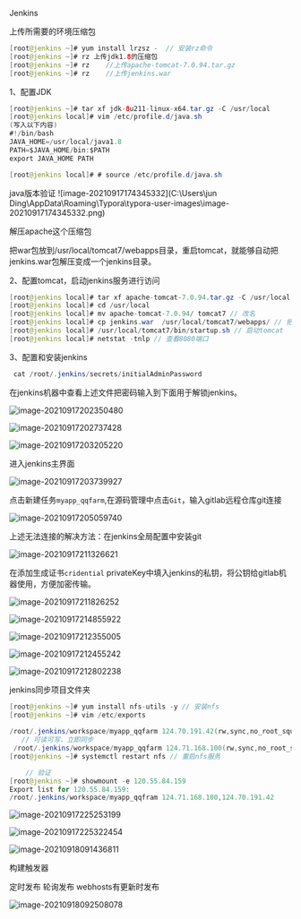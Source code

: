 Jenkins



上传所需要的环境压缩包

```java
[root@jenkins ~]# yum install lrzsz -  // 安装rz命令
[root@jenkins ~]# rz 上传jdk1.8的压缩包
[root@jenkins ~]# rz    //上传apache-tomcat-7.0.94.tar.gz
[root@jenkins ~]# rz    //上传jenkins.war

```
1、配置JDK

```java
[root@jenkins ~]# tar xf jdk-8u211-linux-x64.tar.gz -C /usr/local
[root@jenkins local]# vim /etc/profile.d/java.sh
(写入以下内容)
#!/bin/bash
JAVA_HOME=/usr/local/java1.8
PATH=$JAVA_HOME/bin:$PATH
export JAVA_HOME PATH

[root@jenkins local]# # source /etc/profile.d/java.sh

```
java版本验证
![image-20210917174345332](C:\Users\jun Ding\AppData\Roaming\Typora\typora-user-images\image-20210917174345332.png)

解压apache这个压缩包 

把war包放到/usr/local/tomcat7/webapps目录，重启tomcat，就能够自动把jenkins.war包解压变成一个jenkins目录。



2、配置tomcat，启动jenkins服务进行访问

```java
[root@jenkins local]# tar xf apache-tomcat-7.0.94.tar.gz -C /usr/local // 解压tomcat压缩包
[root@jenkins local]# cd /usr/local
[root@jenkins local]# mv apache-tomcat-7.0.94/ tomcat7 // 改名
[root@jenkins local]# cp jenkins.war  /usr/local/tomcat7/webapps/ // 把jenkins.war放在webapps目录下
[root@jenkins local]# /usr/local/tomcat7/bin/startup.sh // 启动tomcat
[root@jenkins local]# netstat -tnlp // 查看8080端口
```



3、配置和安装jenkins

```java
 cat /root/.jenkins/secrets/initialAdminPassword

```

在jenkins机器中查看上述文件把密码输入到下面用于解锁jenkins。

![image-20210917202350480](Jenkins/image-20210917202350480.png)

![image-20210917202737428](Jenkins/image-20210917202737428.png)

![image-20210917203205220](Jenkins/image-20210917203205220.png)



进入jenkins主界面

![image-20210917203739927](Jenkins/image-20210917203739927.png)



点击新建任务`myapp_qqfarm`,在源码管理中点击`Git`，输入gitlab远程仓库git连接


![image-20210917205059740](Jenkins/image-20210917205059740.png)

上述无法连接的解决方法：在jenkins全局配置中安装git

![image-20210917211326621](Jenkins/image-20210917211326621.png)

在添加生成证书`cridential` privateKey中填入jenkins的私钥，将公钥给gitlab机器使用，方便加密传输。


![image-20210917211826252](Jenkins/image-20210917211826252.png)




![image-20210917214855922](Jenkins/image-20210917214855922.png)


![image-20210917212355005](Jenkins/image-20210917212355005.png)

![image-20210917212455242](Jenkins/image-20210917212455242.png)

![image-20210917212802238](Jenkins/image-20210917212802238.png)





jenkins同步项目文件夹

```java
[root@jenkins ~]# yum install nfs-utils -y // 安装nfs
[root@jenkins ~]# vim /etc/exports
    
/root/.jenkins/workspace/myapp_qqfarm 124.70.191.42(rw,sync,no_root_squash)
   // 可读可写，立即同步
 /root/.jenkins/workspace/myapp_qqfarm 124.71.168.100(rw,sync,no_root_squash)   
[root@jenkins ~]# systemctl restart nfs // 重启nfs服务

    // 验证
[root@jenkins ~]# showmount -e 120.55.84.159
Export list for 120.55.84.159:
/root/.jenkins/workspace/myapp_qqfram 124.71.168.100,124.70.191.42

```



![image-20210917225253199](Jenkins/image-20210917225253199.png)

![image-20210917225322454](Jenkins/image-20210917225322454.png)

![image-20210918091436811](Jenkins/image-20210918091436811.png)



构建触发器

定时发布   轮询发布   webhosts有更新时发布



![image-20210918092508078](Jenkins/image-20210918092508078.png)
